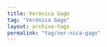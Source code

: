 ```yaml
---
title: Verónica Gago
tag: "Verónica Gago"
layout: archive-tags
permalink: "tag/ver-nica-gago"
---
```

